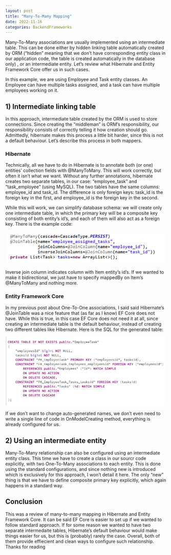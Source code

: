 ```yaml
---
layout: post
title: "Many-To-Many Mapping"
date: 2022-11-16
categories: BackendFrameworks
---
```





Many-To-Many associations are usually implemented using an intermediate table. This can be done either by hidden linking table automatically created by ORM (“hidden” meaning that we don’t have corresponding entity class in our application code, the table is created automatically in the database only) , or an intermediate entity.  Let’s review what Hibernate and Entity Framework Core offer us in such cases. 

In this example, we are using Employee and Task entity classes. An Employee can have multiple tasks assigned, and a task can have multiple employees working on it.

## 1) Intermediate linking table

In this approach, intermediate table created by the ORM is used to store connections. Since creating the “middleman” is ORM’s responsibility, our responsibility consists of correctly telling it how creation should go. Admittedly, hibernate makes this process a little bit harder, since this is not a default behaviour. Let’s describe this process in both mappers.

### Hibernate

Technically, all we have to do in Hibernate is to annotate both (or one) entities’ collection fields with @ManyToMany. This will work correctly, but often it isn’t what we want. 
Without any further annotations, hibernate creates two separate tables, in our case: “employee_task” and “task_employee” (using MySQL). The two tables have the same columns:  employee_id and task_id. The difference is only foreign keys: task_id is the foreign key in the first, and employee_id is the foreign key in the second. 

While this will work, we can simplify database schema: we will create only one intermediate table, in which the primary key will be a composite key consisting of both entity’s id’s, and each of them will also act as a foreign key. There is the example code:

![MTMHibernate](/assets/MTMHibernate.png)

Inverse join column indicates column with Item entity’s id’s. If we wanted to make it bidirectional, we just have to specify mappedBy on Item’s @ManyToMany and nothing more.

### Entity Framework Core
In my previous post about One-To-One associations, I said said Hibernate’s @JoinTable was a nice feature that (as far as I know) EF Core does not have. While this is true,  in this case EF Core does not need it at all, since creating an intermediate table is the default behaviour, instead of creating two different tables like Hibernate. Here is the SQL for the generated table:

![MTMCSSQL](/assets/MTMCSSQL.png)

If we don’t want to change auto-generated names, we don’t even need to write a single line of code in OnModelCreating method, everything is already configured for us.

## 2)	Using an intermediate entity
Many-To-Many relationship can also be configured using an intermediate entity class. This time we have to create a class in our sourcr code explicitly, with two One-To-Many associations to each entity. This is done using the standard configurations, and since nothing new is introduced which is exclusively for this approach, I won’t detail it here. The only “new” thing is that we have to define composite primary key explicitly, which again happens in a standard way.

## Conclusion
This was a review of many-to-many mapping in Hibernate and Entity Framework Core. It can be said EF Core is easier to set up if we wanted to follow standard approach. If for some reason we wanted to have two separate intermedaite tables, Hibernate’s default behaviour would make things easier for us, but this is (probably) rarely the case. Overall, both of them provide effiecient and clean ways to configure such relationship.  Thanks for reading
